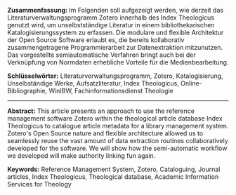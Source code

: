 **Zusammenfassung:** Im Folgenden soll aufgezeigt werden, wie derzeit
das Literaturverwaltungsprogramm Zotero innerhalb des Index Theologicus
genutzt wird, um unselbstständige Literatur in einem bibliothekarischen
Katalogisierungssystem zu erfassen. Die modulare und flexible
Architektur der Open Source Software erlaubt es, die bereits
kollaborativ zusammengetragene Programmierarbeit zur Datenextraktion
mitzunutzen. Das vorgestellte semiautomatische Verfahren bringt auch bei
der Verknüpfung von Normdaten erhebliche Vorteile für die
Medienbearbeitung.

**Schlüsselwörter:** Literaturverwaltungsprogramm, Zotero,
Katalogisierung, Unselbständige Werke, Aufsatzliteratur, Index
Theologicus, Online-Bibliographie, WinIBW, Fachinformationsdienst
Theologie

---

**Abstract:** This article presents an approach to use the reference
management software Zotero within the theological article database Index
Theologicus to catalogue article metadata for a library management
system. Zotero's Open Source nature and flexible architecture allowed us
to seamlessly reuse the vast amount of data extraction routines
collaboratively developed for the software. We will show how the
semi-automatic workflow we developed will make authority linking fun
again.

**Keywords:** Reference Management System, Zotero, Cataloguing, Journal
articles, Index Theologicus, Theological database, Academic Information
Services for Theology